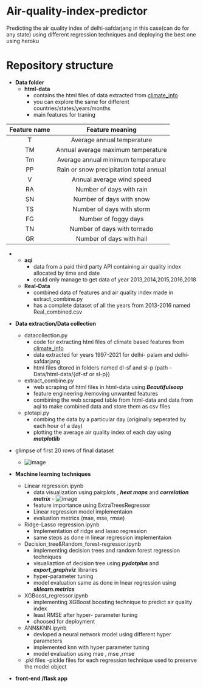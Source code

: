 # Air-quality-index-predictor
Predicting the air quality index of delhi-safdarjang in this case(can do for any state) using different regression techniques and deploying the best one using heroku
# Repository structure  
- **Data folder**
     - **html-data**
          - contains the html files of data extracted from [climate_info](https://en.tutiempo.net/climate/0%7B%7D-%7B%7D/ws-421820.html)
          - you can explore the same for different countries/states/years/months
          - main features for traning
          
Feature name | Feature meaning
:---: | :---:
  T | Average annual temperature
TM	| Annual average maximum temperature
Tm	| Average annual minimum temperature
PP	| Rain or snow precipitation total annual
V	  | Annual average wind speed
RA  |	Number of days with rain
SN  |	Number of days with snow
TS  |	Number of days with storm
FG  |	Number of foggy days
TN  |	Number of days with tornado
GR  | Number of days with hail

-
     - **aqi**
          - data from a paid third party API containing air quality index allocated by time and date
          - could only manage to get data of year 2013,2014,2015,2016,2018
     - **Real-Data**
          - combined data of features and air quality index made in extract_combine.py
          - has a complete dataset of all the years from 2013-2016 named Real_combined.csv
          
- **Data extraction/Data collection**
     - datacollection.py
          - code for extracting html files of climate based features from [climate_info](https://en.tutiempo.net/climate/0%7B%7D-%7B%7D/ws-421820.html)
          - data extracted for years 1997-2021 for delhi- palam and delhi-safdarjang
          - html files dtored in folders named dl-sf and sl-p (path - Data/html-data/{df-sf or sl-p})
     - extract_combine.py
          - web scraping of html files in html-data using ***Beautifulsoap***
          - feature engineering /removing unwanted features
          - combining the web scraped table from html-data and data from aqi to make combined data and store them as csv files
     - plotapi.py
          - combing the data by a particular day (originally seperated by each hour of a day)
          - plotting the average air quality index of each day using ***matplotlib***
          
- glimpse of first 20 rows of final dataset
     - ![image](https://user-images.githubusercontent.com/51751926/122136041-58163f00-ce5f-11eb-8299-854e328dc134.png)
- **Machine learning techniques**
     - Linear regression.ipynb
          - data visualization using pairplots , ***heat maps*** and ***correlation matrix***
                - ![image](https://user-images.githubusercontent.com/51751926/122136617-76306f00-ce60-11eb-9eed-f05d33c2a907.png)
          - feature importance using ExtraTreesRegressor
          - Linear regression model implementaion
          - evaluation metrics (mae, mse, rmse)
     - Ridge-Lasso regression.ipynb
          - Implementation of ridge and lasso regression
          - same steps as done in linear regression implementaion 
     - Decision_tree&Random_forest-regressor.ipynb
          - implementing decision trees and random forest regression techniques
          - visualiaztion of decision tree using ***pydotplus*** and ***export_graphviz*** libraries
          - hyper-parameter tuning
          - model evaluation same as done in lnear regression using ***sklearn.metrics***
     - XGBoost_regressor.ipynb
          - implementing XGBoost boosting technique to predict air quality index
          - least RMSE after hyper- parameter tuning 
          - choosed for deployment
     - ANN&KNN.ipynb
          - devloped a neural network model using different hyper parameters 
          - implemented knn with hyper parameter tuning
          - model evaluation using mae , mse ,rmse
     - .pkl files
          -pickle files for each regression technique used to preserve the model object
          
- **front-end /flask app**